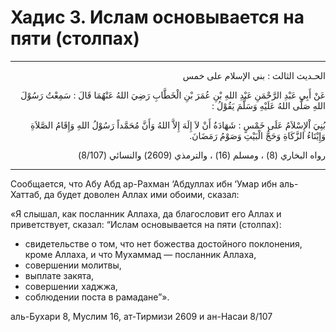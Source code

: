 
<h1 class="hadith-header">Хадис 3. Ислам основывается на пяти (столпах)</h1> 

<hr>

<p class="arabic-text" dir="rtl">الحـديث الثالث  : بني الإسلام على خمس</p>

<p class="arabic-text" dir="rtl">
 عَنْ أَبِي عَبْدِ الرَّحْمَنِ عَبْدِ اللهِ بْنِ عُمَرَ بْنِ الْخَطَّابِ رَضِيَ اللهُ عَنْهُمَا قَالَ : سَمِعْتُ رَسُوْلَ اللهِ صَلَّى اللهُ عَلَيْهِ وَسَلَّمَ يَقُوْلُ : 
</p>

<p class="arabic-text" dir="rtl">
بُنِيَ اْلإِسْلاَمُ عَلَى خَمْسٍ : شَهَادَةُ أَنْ لاَ إِلَهَ إِلاَّ اللهُ وَأَنَّ مُحَمَّداً رَسُوْلُ اللهِ وَإِقَامُ الصَّلاَةِ وَإِيْتَاءُ الزَّكَاةِ وَحَجُّ الْبَيْتِ وَصَوْمُ رَمَضَانَ.
</p>

<p class="arabic-subtext" dir="rtl">رواه البخاري (8) ، ومسلم (16) ، والترمذي (2609) والنسائي (8/107)</p>

<hr>

<p class="russian-text">
Сообщается, что Абу Абд ар-Рахман ‘Абдуллах ибн ‘Умар ибн аль-Хаттаб, да будет доволен Аллах ими обоими, сказал:
</p>

<p class="russian-text">
«Я слышал, как посланник Аллаха, да благословит его Аллах и приветствует, сказал: “Ислам ocновывается на пяти (столпах):
</p>

<ul class=" russian-text list">
  <li>свидетельстве о том, что нет божества достойного поклонения, кроме Аллаха, и что Мухаммад — посланник Аллаха,</li>
  <li>совершении молитвы,</li>
  <li>выплате закята,</li>
  <li>совершении хаджжа,</li>
  <li>соблюдении поста в рамадане”».</li>
</ul>  

<p class="russian-subtext">
аль-Бухари 8, Муслим 16, ат-Тирмизи 2609 и ан-Насаи 8/107
</p>